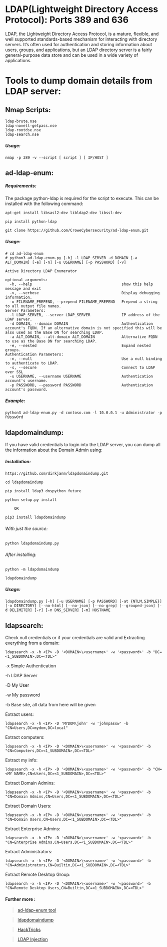 # LDAP(Lightweight Directory Access Protocol): Ports 389 and 636

LDAP, the Lightweight Directory Access Protocol, is a mature, flexible, and well supported standards-based mechanism for interacting with directory servers. It’s often used for authentication and storing information about users, groups, and applications, but an LDAP directory server is a fairly general-purpose data store and can be used in a wide variety of applications. 

# Tools to dump domain details from LDAP server:
## Nmap Scripts:
```
ldap-brute.nse
ldap-novell-getpass.nse
ldap-rootdse.nse
ldap-search.nse
```
##### Usage:
```
nmap -p 389 -v --script [ script ] [ IP/HOST ]
```
## ad-ldap-enum:

##### Requirements:

The package python-ldap is required for the script to execute. This can be installed with the following command:

```
apt-get install libsasl2-dev libldap2-dev libssl-dev
```
```
pip install python-ldap
```
```
git clone https://github.com/CroweCybersecurity/ad-ldap-enum.git
```

##### Usage:

```
# cd ad-ldap-enum
# python3 ad-ldap-enum.py [-h] -l LDAP_SERVER -d DOMAIN [-a ALT_DOMAIN] [-e] [-n] [-u USERNAME] [-p PASSWORD] [-v]

Active Directory LDAP Enumerator

optional arguments:
  -h, --help                                        show this help message and exit
  -v, --verbose                                     Display debugging information.
  -o FILENAME_PREPEND, --prepend FILENAME_PREPEND   Prepend a string to all output file names.
Server Parameters:
  -l LDAP_SERVER, --server LDAP_SERVER              IP address of the LDAP server.
  -d DOMAIN, --domain DOMAIN                        Authentication account's FQDN. If an alternative domain is not specified this will be also used as the Base DN for searching LDAP.
  -a ALT_DOMAIN, --alt-domain ALT_DOMAIN            Alternative FQDN to use as the Base DN for searching LDAP.
  -e, --nested                                      Expand nested groups.
Authentication Parameters:
  -n, --null                                        Use a null binding to authenticate to LDAP.
  -s, --secure                                      Connect to LDAP over SSL
  -u USERNAME, --username USERNAME                  Authentication account's username.
  -p PASSWORD, --password PASSWORD                  Authentication account's password.
```

##### Example:

```
python3 ad-ldap-enum.py -d contoso.com -l 10.0.0.1 -u Administrator -p P@ssw0rd
```

## ldapdomaindump:

If you have valid credentials to login into the LDAP server, you can dump all the information about the Domain Admin using:

##### Installation:
```
https://github.com/dirkjanm/ldapdomaindump.git
```
```
cd ldapdomaindump
```
```
pip install ldap3 dnspython future
```
```
python setup.py install
```
		OR
```
pip3 install ldapdomaindump 
```
###### With just the source:
```
python ldapdomaindump.py
```
###### After installing:
```
python -m ldapdomaindump
```
```
ldapdomaindump
```

##### Usage:

```
ldapdomaindump.py [-h] [-u USERNAME] [-p PASSWORD] [-at {NTLM,SIMPLE}] [-o DIRECTORY] [--no-html] [--no-json] [--no-grep] [--grouped-json] [-d DELIMITER] [-r] [-n DNS_SERVER] [-m] HOSTNAME
```
  
## ldapsearch:
Check null credentials or if your credentials are valid and Extracting everything from a domain:
```
ldapsearch -x -h <IP> -D '<DOMAIN>\<username>' -w '<password>' -b "DC=<1_SUBDOMAIN>,DC=<TDL>"
```
-x Simple Authentication

-h LDAP Server

-D My User

-w My password

-b Base site, all data from here will be given

Extract users:
```
ldapsearch -x -h <IP> -D 'MYDOM\john' -w 'johnpassw' -b "CN=Users,DC=mydom,DC=local"
```
Extract computers:
```
ldapsearch -x -h <IP> -D '<DOMAIN>\<username>' -w '<password>' -b "CN=Computers,DC=<1_SUBDOMAIN>,DC=<TDL>"
```
Extract my info:
```
ldapsearch -x -h <IP> -D '<DOMAIN>\<username>' -w '<password>' -b "CN=<MY NAME>,CN=Users,DC=<1_SUBDOMAIN>,DC=<TDL>"
```
Extract Domain Admins:
```
ldapsearch -x -h <IP> -D '<DOMAIN>\<username>' -w '<password>' -b "CN=Domain Admins,CN=Users,DC=<1_SUBDOMAIN>,DC=<TDL>"
```
Extract Domain Users:
```
ldapsearch -x -h <IP> -D '<DOMAIN>\<username>' -w '<password>' -b "CN=Domain Users,CN=Users,DC=<1_SUBDOMAIN>,DC=<TDL>"
```
Extract Enterprise Admins:
```
ldapsearch -x -h <IP> -D '<DOMAIN>\<username>' -w '<password>' -b "CN=Enterprise Admins,CN=Users,DC=<1_SUBDOMAIN>,DC=<TDL>"
```
Extract Administrators:
```
ldapsearch -x -h <IP> -D '<DOMAIN>\<username>' -w '<password>' -b "CN=Administrators,CN=Builtin,DC=<1_SUBDOMAIN>,DC=<TDL>"
```
Extract Remote Desktop Group:
```
ldapsearch -x -h <IP> -D '<DOMAIN>\<username>' -w '<password>' -b "CN=Remote Desktop Users,CN=Builtin,DC=<1_SUBDOMAIN>,DC=<TDL>"
```

#### Further more :
> [ad-ldap-enum tool](https://github.com/CroweCybersecurity/ad-ldap-enum)

> [ldapdomaindump](https://github.com/dirkjanm/ldapdomaindump)

> [HackTricks](https://book.hacktricks.xyz/pentesting/pentesting-ldap)

> [LDAP Injection](https://github.com/swisskyrepo/PayloadsAllTheThings/tree/master/LDAP%20Injection)

